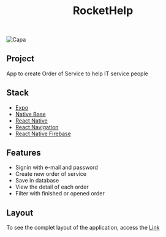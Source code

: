  <h1 align="center">RocketHelp</h1>
<br/>

![Capa](https://user-images.githubusercontent.com/53982668/184734662-5755e2f0-0d06-4d72-8bcc-72c5d9980ed8.png)

<h2>Project</h2>
<p>App to create Order of Service to help IT service people</p>

<h2>Stack</h2>
<ul>
 <li><a href="https://docs.expo.dev/">Expo</a></li>
 <li><a href="https://nativebase.io/">Native Base</a></li>
 <li><a href="https://reactnative.dev/">React Native</a></li>
 <li><a href="https://reactnavigation.org/">React Navigation</a></li>
 <li><a href="https://rnfirebase.io/">React Native Firebase</a></li>
</ul>

<h2>Features</h2>
<ul>
 <li>Signin with e-mail and password</li>
 <li>Create new order of service</li>
 <li>Save in database</li>
 <li>View the detail of each order</li>
 <li>Filter with finished or opened order</li>
</ul>

<h2>Layout</h2>
<p>To see the complet layout of the application, access the <a href='https://www.figma.com/file/Pfq9TMzM3LcSGKDduPrv7o/Rocket-Help---Ignite-Lab-(Community)?node-id=37%3A6'>Link</a></p>

